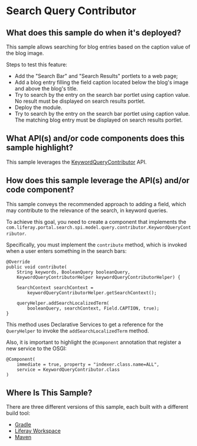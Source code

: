 # Search Query Contributor [](id=search-query-contributor)

## What does this sample do when it's deployed? [](id=what-does-this-sample-do-when-its-deployed)

This sample allows searching for blog entries based on the caption value of the blog image.

Steps to test this feature:
- Add the "Search Bar" and "Search Results" portlets to a web page;
- Add a blog entry filling the field caption located below the blog's image and above the blog's title.
- Try to search by the entry on the search bar portlet using caption value. No result must be displayed on search results portlet.
- Deploy the module.
- Try to search by the entry on the search bar portlet using caption value. The matching blog entry must be displayed on search results portlet.

## What API(s) and/or code components does this sample highlight? [](id=what-apis-and-or-code-components-does-this-sample-highlight)

This sample leverages the [KeywordQueryContributor](https://github.com/liferay/liferay-portal/blob/master/modules/apps/portal-search/portal-search-spi/src/main/java/com/liferay/portal/search/spi/model/query/contributor/KeywordQueryContributor.java) API.

## How does this sample leverage the API(s) and/or code component? [](id=how-does-this-sample-leverage-the-apis-and-or-code-component)

This sample conveys the recommended approach to adding a field, which may contribute to the relevance of the search, in keyword queries.

To achieve this goal, you need to create a component that implements the `com.liferay.portal.search.spi.model.query.contributor.KeywordQueryContributor`.

Specifically, you must implement the `contribute` method, which is invoked when a user enters something in the search bars:

    @Override
    public void contribute(
        String keywords, BooleanQuery booleanQuery,
        KeywordQueryContributorHelper keywordQueryContributorHelper) {

        SearchContext searchContext =
            keywordQueryContributorHelper.getSearchContext();

        queryHelper.addSearchLocalizedTerm(
            booleanQuery, searchContext, Field.CAPTION, true);
    }

This method uses Declarative Services to get a reference for the `QueryHelper` to invoke the `addSearchLocalizedTerm` method.

Also, it is important to highlight the `@Component` annotation that register a new service to the OSGI:

    @Component(
        immediate = true, property = "indexer.class.name=ALL",
        service = KeywordQueryContributor.class
    )

## Where Is This Sample? [](id=where-is-this-sample)

There are three different versions of this sample, each built with a different build tool:

- [Gradle](https://github.com/liferay/liferay-blade-samples/tree/master/gradle/extensions/search-query-contributor)
- [Liferay Workspace](https://github.com/liferay/liferay-blade-samples/tree/master/liferay-workspace/extensions/search-query-contributor)
- [Maven](https://github.com/liferay/liferay-blade-samples/tree/master/maven/extensions/search-query-contributor)
